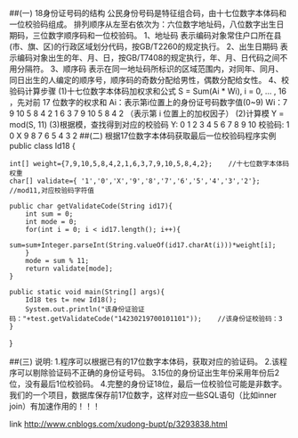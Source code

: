 ##(一) 18身份证号码的结构
公民身份号码是特征组合码，由十七位数字本体码和一位校验码组成。
排列顺序从左至右依次为：六位数字地址码，八位数字出生日期码，三位数字顺序码和一位校验码。
1、地址码
表示编码对象常住户口所在县(市、旗、区)的行政区域划分代码，按GB/T2260的规定执行。
2、出生日期码
表示编码对象出生的年、月、日，按GB/T7408的规定执行，年、月、日代码之间不用分隔符。
3、顺序码
表示在同一地址码所标识的区域范围内，对同年、同月、同日出生的人编定的顺序号，顺序码的奇数分配给男性，偶数分配给女性。
4、校验码计算步骤
(1)十七位数字本体码加权求和公式
    S = Sum(Ai * Wi), i = 0, … , 16 ，先对前 17 位数字的权求和
    Ai：表示第i位置上的身份证号码数字值(0~9)
    Wi：7 9 10 5 8 4 2 1 6 3 7 9 10 5 8 4 2 （表示第 i 位置上的加权因子）
(2)计算模
Y = mod(S, 11)
(3)根据模，查找得到对应的校验码
    Y: 0 1 2 3 4 5 6 7 8 9 10
    校验码: 1 0 X 9 8 7 6 5 4 3 2
##(二) 根据17位数字本体码获取最后一位校验码程序实例
public class Id18 {

    int[] weight={7,9,10,5,8,4,2,1,6,3,7,9,10,5,8,4,2};    //十七位数字本体码权重
    char[] validate={ '1','0','X','9','8','7','6','5','4','3','2'};    //mod11,对应校验码字符值    

    public char getValidateCode(String id17){
        int sum = 0;
        int mode = 0;
        for(int i = 0; i < id17.length(); i++){
            sum=sum+Integer.parseInt(String.valueOf(id17.charAt(i)))*weight[i];
        }
        mode = sum % 11;
        return validate[mode];
    }

    public static void main(String[] args){
        Id18 tes t= new Id18();
        System.out.println("该身份证验证码："+test.getValidateCode("14230219700101101"));    //该身份证校验码：3
    }
}

##(三) 说明:
1.程序可以根据已有的17位数字本体码，获取对应的验证码。
2.该程序可以剔除验证码不正确的身份证号码。
3.15位的身份证出生年份采用年份后2位，没有最后1位校验码。
4.完整的身份证18位，最后一位校验位可能是非数字。我们的一个项目，数据库保存前17位数字，这样对应一些SQL语句（比如inner join）有加速作用的！！！


link  http://www.cnblogs.com/xudong-bupt/p/3293838.html
